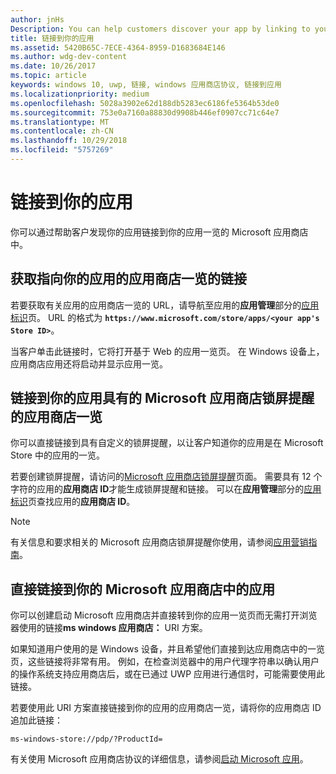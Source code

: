 ```yaml
---
author: jnHs
Description: You can help customers discover your app by linking to your app's listing in the Microsoft Store.
title: 链接到你的应用
ms.assetid: 5420B65C-7ECE-4364-8959-D1683684E146
ms.author: wdg-dev-content
ms.date: 10/26/2017
ms.topic: article
keywords: windows 10, uwp, 链接, windows 应用商店协议, 链接到应用
ms.localizationpriority: medium
ms.openlocfilehash: 5028a3902e62d188db5283ec6186fe5364b53de0
ms.sourcegitcommit: 753e0a7160a88830d9908b446ef0907cc71c64e7
ms.translationtype: MT
ms.contentlocale: zh-CN
ms.lasthandoff: 10/29/2018
ms.locfileid: "5757269"
---
```

# <a name="link-to-your-app"></a>链接到你的应用


你可以通过帮助客户发现你的应用链接到你的应用一览的 Microsoft 应用商店中。

## <a name="getting-the-link-to-your-apps-store-listing"></a>获取指向你的应用的应用商店一览的链接

若要获取有关应用的应用商店一览的 URL，请导航至应用的**应用管理**部分的[应用标识](view-app-identity-details.md)页。 URL 的格式为 **`https://www.microsoft.com/store/apps/<your app's Store ID>`**。

当客户单击此链接时，它将打开基于 Web 的应用一览页。 在 Windows 设备上，应用商店应用还将启动并显示应用一览。


## <a name="linking-to-your-apps-store-listing-with-the-microsoft-store-badge"></a>链接到你的应用具有的 Microsoft 应用商店锁屏提醒的应用商店一览

你可以直接链接到具有自定义的锁屏提醒，以让客户知道你的应用是在 Microsoft Store 中的应用的一览。

若要创建锁屏提醒，请访问的[Microsoft 应用商店锁屏提醒](http://go.microsoft.com/fwlink/p/?LinkID=534236)页面。 需要具有 12 个字符的应用的**应用商店 ID**才能生成锁屏提醒和链接。 可以在**应用管理**部分的[应用标识](view-app-identity-details.md)页查找应用的**应用商店 ID**。

> [!NOTE]
> 有关信息和要求相关的 Microsoft 应用商店锁屏提醒你使用，请参阅[应用营销指南](app-marketing-guidelines.md)。


## <a name="linking-directly-to-your-app-in-the-microsoft-store"></a>直接链接到你的 Microsoft 应用商店中的应用

你可以创建启动 Microsoft 应用商店并直接转到你的应用一览页而无需打开浏览器使用的链接**ms windows 应用商店：** URI 方案。

如果知道用户使用的是 Windows 设备，并且希望他们直接到达应用商店中的一览页，这些链接将非常有用。 例如，在检查浏览器中的用户代理字符串以确认用户的操作系统支持应用商店后，或在已通过 UWP 应用进行通信时，可能需要使用此链接。

若要使用此 URI 方案直接链接到你的应用的应用商店一览，请将你的应用商店 ID 追加此链接：

`ms-windows-store://pdp/?ProductId=`

有关使用 Microsoft 应用商店协议的详细信息，请参阅[启动 Microsoft 应用](../launch-resume/launch-store-app.md)。

 

 





